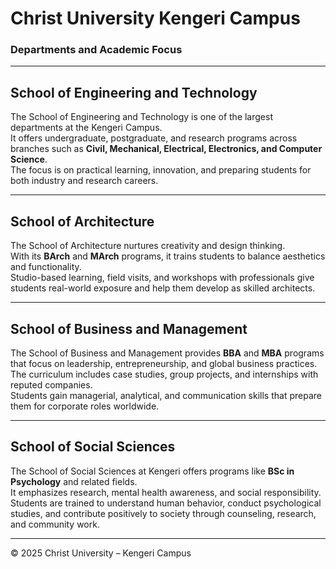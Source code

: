 # Christ University Kengeri Campus  
### Departments and Academic Focus  

---

## School of Engineering and Technology  
The School of Engineering and Technology is one of the largest departments at the Kengeri Campus.  
It offers undergraduate, postgraduate, and research programs across branches such as **Civil, Mechanical, Electrical, Electronics, and Computer Science**.  
The focus is on practical learning, innovation, and preparing students for both industry and research careers.  

---

## School of Architecture  
The School of Architecture nurtures creativity and design thinking.  
With its **BArch** and **MArch** programs, it trains students to balance aesthetics and functionality.  
Studio-based learning, field visits, and workshops with professionals give students real-world exposure and help them develop as skilled architects.  

---

## School of Business and Management  
The School of Business and Management provides **BBA** and **MBA** programs that focus on leadership, entrepreneurship, and global business practices.  
The curriculum includes case studies, group projects, and internships with reputed companies.  
Students gain managerial, analytical, and communication skills that prepare them for corporate roles worldwide.  

---

## School of Social Sciences  
The School of Social Sciences at Kengeri offers programs like **BSc in Psychology** and related fields.  
It emphasizes research, mental health awareness, and social responsibility.  
Students are trained to understand human behavior, conduct psychological studies, and contribute positively to society through counseling, research, and community work.  

---

© 2025 Christ University – Kengeri Campus
